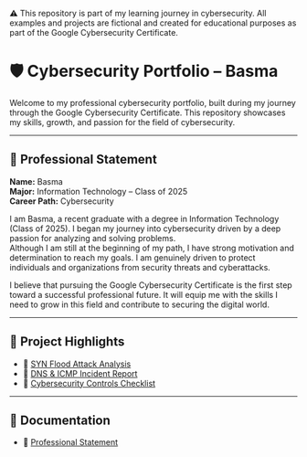 ⚠️ This repository is part of my learning journey in cybersecurity. All examples and projects are fictional and created for educational purposes as part of the Google Cybersecurity Certificate.

# 🛡️ Cybersecurity Portfolio – Basma

Welcome to my professional cybersecurity portfolio, built during my journey through the Google Cybersecurity Certificate. This repository showcases my skills, growth, and passion for the field of cybersecurity.

---

## 🧾 Professional Statement

**Name:** Basma  
**Major:** Information Technology – Class of 2025  
**Career Path:** Cybersecurity  

I am Basma, a recent graduate with a degree in Information Technology (Class of 2025). I began my journey into cybersecurity driven by a deep passion for analyzing and solving problems.  
Although I am still at the beginning of my path, I have strong motivation and determination to reach my goals. I am genuinely driven to protect individuals and organizations from security threats and cyberattacks.

I believe that pursuing the Google Cybersecurity Certificate is the first step toward a successful professional future. It will equip me with the skills I need to grow in this field and contribute to securing the digital world.

---

## 📂 Project Highlights

- 🔹 [SYN Flood Attack Analysis](syn-flood-attack-report/syn-flood-attack-report.md)
- 🔹 [DNS & ICMP Incident Report](dns-icmp-analysis/)
- 🔹 [Cybersecurity Controls Checklist](cybersecurity-controls-checklist/)

---

## 📄 Documentation

- 📜 [Professional Statement](Docs/professional-statement.md)

